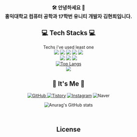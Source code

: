 <div align="center"><h3>🛠️ 안녕하세요 🙌<br>
홍익대학교 컴퓨터 공학과 17학번 유니티 개발자 김현희입니다.</h3></div>

<div align="center">

## 💻 Tech Stacks 💻
    
Techs i've used least one <br/> 
<img src="https://img.shields.io/badge/Csharp-239120?style=for-the-badge&logo=Csharp&logoColor=white">
<img src="https://img.shields.io/badge/Unity-FAFAFA?style=for-the-badge&logo=Unity&logoColor=black">
<img src="https://img.shields.io/badge/C-A8B9CC?style=for-the-badge&logo=C&logoColor=white">
<img src="https://img.shields.io/badge/C++-00599C?style=for-the-badge&logo=cplusplus&logoColor=white">
<img src="https://img.shields.io/badge/Firebase-FFCA28?style=for-the-badge&logo=Firebase&logoColor=white">
<br/>
<img src="https://img.shields.io/badge/git-F05032?style=for-the-badge&logo=git&logoColor=white">
<img src="https://img.shields.io/badge/github-181717?style=for-the-badge&logo=github&logoColor=white">
<img src="https://img.shields.io/badge/sourcetree-0052CC?style=for-the-badge&logo=sourcetree&logoColor=white">
<br/>
[![Top Langs](https://github-readme-stats.vercel.app/api/top-langs/?username=Kim-hyun-hee&layout=compact)](https://github.com/anuraghazra/github-readme-stats)
<br/>
<a href="https://hits.seeyoufarm.com"><img src="https://hits.seeyoufarm.com/api/count/incr/badge.svg?url=https%3A%2F%2Fgithub.com%2FKim-hyun-hee&count_bg=%23000000&title_bg=%23000000&icon=github.svg&icon_color=%23E7E7E7&title=Github&edge_flat=false"/></a>
<br/>

## 🌹 It's Me 🌹
<a href = "https://github.com/Kim-hyun-hee"><img alt="GitHub" src ="https://img.shields.io/badge/GitHub-181717.svg?&style=for-the-badge&logo=GitHub&logoColor=white"/>
</a> <a href = "https://hihyunhee.tistory.com/"> <img alt="Tistory" src ="https://img.shields.io/badge/Tistory-orange.svg?&style=for-the-badge"/></a>
</a> <a href = "https://instagram.com/eehhikmnuy"> <img alt="Instagram" src ="https://img.shields.io/badge/Instagram-E4405F.svg?&style=for-the-badge&logo=Instagram&logoColor=white"/></a>
<img alt="Naver" src ="https://img.shields.io/badge/asdfzxcv0730@naver.com-03C75A.svg?&style=for-the-badge&logo=Naver&logoColor=white"/>

![Anurag's GitHub stats](https://github-readme-stats.vercel.app/api?username=Kim-hyun-hee&show_icons=true&theme=dracula)

<br/>

## License

</div>
